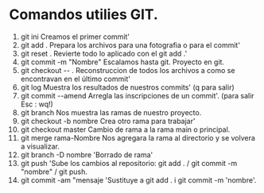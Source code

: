 # Comandos utilies GIT.

1. git ini                    Creamos el primer commit'
2. git add .                  Prepara los archivos para una fotografia o para el commit'
3. git reset .                Revierte todo lo aplicado con el git add .'
4. git commit -m "Nombre"     Escalamos hasta git. Proyecto en git.
5. git checkout -- .          Reconstruccion de todos los archivos a como se encontravan en el último commit'
6. git log                    Muestra los resultados de nuestros commits' (q para salir)
7. git commit --amend         Arregla las inscripciones de un commit'.
            (para salir Esc   :   wq!)
8. git branch                 Nos muestra las ramas de nuestro proyecto.            
8. git checkout -b nombre     Crea otro rama para trabajar'
9. git checkout master        Cambio de rama a la rama main o principal.
9. git merge rama-Nombre      Nos agregara la rama al directorio y se volvera a visualizar.
10. git branch -D nombre      'Borrado de rama'
11. git push                  'Sube los cambios al repositorio: git add . / git commit -m "nombre" / git push.
12. git commit -am "mensaje   'Sustituye a git add . i git commit -m 'nombre'.

